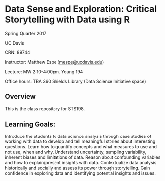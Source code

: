 # Data Sense and Exploration: Critical Storytelling with Data using R

Spring Quarter 2017

UC Davis

CRN: 89744

Instructor: Matthew Espe (mespe@ucdavis.edu)

Lecture: MW 2:10-4:00pm. Young 194

Office hours: TBA 360 Shields Library (Data Science Initiative space)

## Overview

This is the class repository for STS198.

## Learning Goals:

Introduce the students to data science analysis through case studies
of working with data to develop and tell meaningful stories about
interesting questions.  Learn how to quantify concepts and what
measures to use and not use, when and why.  Understand uncertainty,
sampling variability, inherent biases and limitations of data. Reason
about confounding variables and how to explain/present insights with
data. Contextualize data analysis historically and socially and assess
its power through storytelling.  Gain confidence in exploring data and
identifying potential insights and issues.
